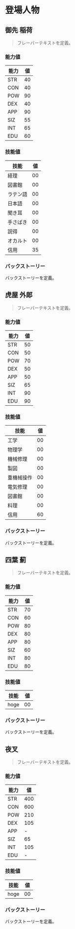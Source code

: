 # 登場人物

## 御先 稲荷
> フレーバーテキストを定義。

### 能力値
| 能力 | 値 |
|------|----|
| STR  | 40 |
| CON  | 40 |
| POW  | 90 |
| DEX  | 40 |
| APP  | 90 |
| SIZ  | 55 |
| INT  | 65 |
| EDU  | 60 |

### 技能値
| 技能     | 値 |
|----------|----|
| 経理     | 00 |
| 図書館   | 00 |
| ラテン語 | 00 |
| 日本語   | 00 |
| 聞き耳   | 00 |
| 手さばき | 00 |
| 説得     | 00 |
| オカルト | 00 |
| 信用     | 35 |

### バックストーリー
バックストーリーを定義。

## 虎屋 外郎
> フレーバーテキストを定義。

### 能力値
| 能力 | 値 |
|------|----|
| STR  | 50 |
| CON  | 50 |
| POW  | 70 |
| DEX  | 50 |
| APP  | 50 |
| SIZ  | 65 |
| INT  | 90 |
| EDU  | 90 |

### 技能値
| 技能       | 値 |
|------------|----|
| 工学       | 00 |
| 物理学     | 00 |
| 機械修理   | 00 |
| 製図       | 00 |
| 重機械操作 | 00 |
| 電気修理   | 00 |
| 図書館     | 00 |
| 料理       | 00 |
| 信用       | 60 |

### バックストーリー
バックストーリーを定義。

## 四葉 薊
> フレーバーテキストを定義。

### 能力値
| 能力 | 値 |
|------|----|
| STR  | 70 |
| CON  | 60 |
| POW  | 80 |
| DEX  | 80 |
| APP  | 80 |
| SIZ  | 60 |
| INT  | 80 |
| EDU  | 80 |

### 技能値
| 技能 | 値 |
|------|----|
| hoge | 00 |

### バックストーリー
バックストーリーを定義。

## 夜叉
> フレーバーテキストを定義。

### 能力値
| 能力 | 値   |
|------|-----|
| STR  | 400 |
| CON  | 600 |
| POW  | 210 |
| DEX  | 105 |
| APP  | -   |
| SIZ  | 65  |
| INT  | 105 |
| EDU  | -   |

### 技能値
| 技能 | 値 |
|------|----|
| hoge | 00 |

### バックストーリー
バックストーリーを定義。
<!--stackedit_data:
eyJoaXN0b3J5IjpbMTYxODQwNjAzMF19
-->